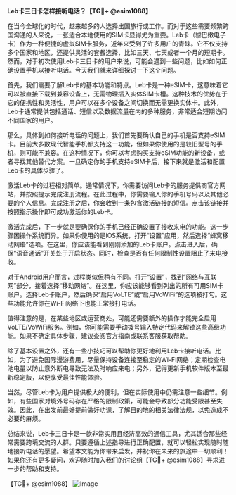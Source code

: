 **Leb卡三日卡怎样接听电话？【TG💪+ @esim1088】**

在当今全球化的时代，越来越多的人选择出国旅行或工作。而对于这些需要频繁跨国沟通的人来说，一张适合本地使用的SIM卡显得尤为重要。Leb卡（黎巴嫩电子卡）作为一种便捷的虚拟SIM卡服务，近年来受到了许多用户的青睐。它不仅支持多个国家和地区，还提供灵活的套餐选择，比如三天、七天或者一个月的短期卡。然而，对于初次使用Leb卡三日卡的用户来说，可能会遇到一些问题，比如如何正确设置手机以接听电话。今天我们就来详细探讨一下这个问题。

首先，我们需要了解Leb卡的基本功能和特点。Leb卡是一种eSIM卡，这意味着它可以被直接下载到兼容设备上，无需物理插入实体SIM卡槽。这种技术的优势在于它的便携性和灵活性，用户可以在多个设备之间切换而无需更换实体卡。此外，Leb卡通常提供包括通话、短信以及数据流量在内的多种服务，非常适合短期访问不同国家的用户。

那么，具体到如何接听电话的问题上，我们首先要确认自己的手机是否支持eSIM卡。目前大多数现代智能手机都支持这一功能，但如果你使用的是较旧型号的手机，则可能不兼容。在这种情况下，你可以考虑购买支持eSIM功能的新设备，或者寻找其他替代方案。一旦确定你的手机支持eSIM卡后，接下来就是激活和配置Leb卡的具体步骤了。

激活Leb卡的过程相对简单。通常情况下，你需要访问Leb卡的服务提供商官方网站，并按照提示完成注册流程。在此过程中，你需要输入你的手机号码以及其他必要的个人信息。完成注册之后，你会收到一条包含激活链接的短信。点击该链接并按照指示操作即可成功激活你的Leb卡。

激活完成后，下一步就是要确保你的手机已经正确设置了接收来电的功能。这一步骤因操作系统而异。如果你使用的是iOS系统，打开“设置”应用，然后选择“蜂窝移动网络”选项。在这里，你应该能看到刚刚添加的Leb卡账户。点击进入后，确保“语音通话”开关处于开启状态。同时，检查是否有任何限制性设置阻止了来电接收。

对于Android用户而言，过程类似但稍有不同。打开“设置”，找到“网络与互联网”部分，接着选择“移动网络”。在这里，你应该能够看到列出的所有可用SIM卡账户。选择Leb卡账户，然后确保“启用VoLTE”或“启用VoWiFi”的选项被打勾。这些功能允许你在Wi-Fi网络下也能正常接打电话。

值得注意的是，在某些地区或运营商处，可能还需要额外的操作才能完全启用VoLTE/VoWiFi服务。例如，你可能需要手动拨号输入特定代码来解锁这些高级功能。如果不确定具体步骤，建议查阅官方指南或联系客服获取帮助。

除了基本设置之外，还有一些小技巧可以帮助你更好地利用Leb卡接听电话。比如，为了避免国际漫游费用，尽量保持设备连接至稳定的Wi-Fi网络；定期检查电池电量以防止意外断电导致无法及时响应来电；另外，记得更新手机软件版本至最新稳定版，以便享受最佳性能体验。

当然，尽管Leb卡为用户提供极大的便利，但在实际使用中仍需注意一些细节。例如，有些国家对境外号码存在严格的限制政策，可能会导致部分功能受限甚至失效。因此，在出发前最好提前做好功课，了解目的地的相关法律法规，以免造成不必要的麻烦。

总结来说，Leb卡三日卡是一款非常实用且经济高效的通信工具，尤其适合那些经常需要跨境交流的人群。只要遵循上述指导进行正确配置，就可以轻松实现随时随地接听电话的愿望。希望本文能为你带来启发，并祝你在未来的旅途中一切顺利！如果你还有更多疑问，欢迎随时加入我们的讨论组【TG💪+ @esim1088】寻求进一步的帮助和支持。

【TG💪+ @esim1088】
![Image](https://i.postimg.cc/4NQfJmqS/Snipaste-2025-05-13-00-14-12.png)